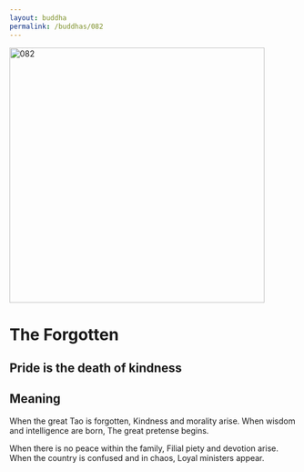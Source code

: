 ```yaml
---
layout: buddha
permalink: /buddhas/082
---
```


<div class="uk-text-center">
<img src="{{"/assets/img/buddhas/buddha-082.jpg" | relative_url}}" alt="082"  width="448" height="448"></div>

# The Forgotten

## Pride is the death of kindness

## Meaning

When the great Tao is forgotten,
Kindness and morality arise.
When wisdom and intelligence are born,
The great pretense begins.

When there is no peace within the family,
Filial piety and devotion arise.
When the country is confused and in chaos,
Loyal ministers appear.
